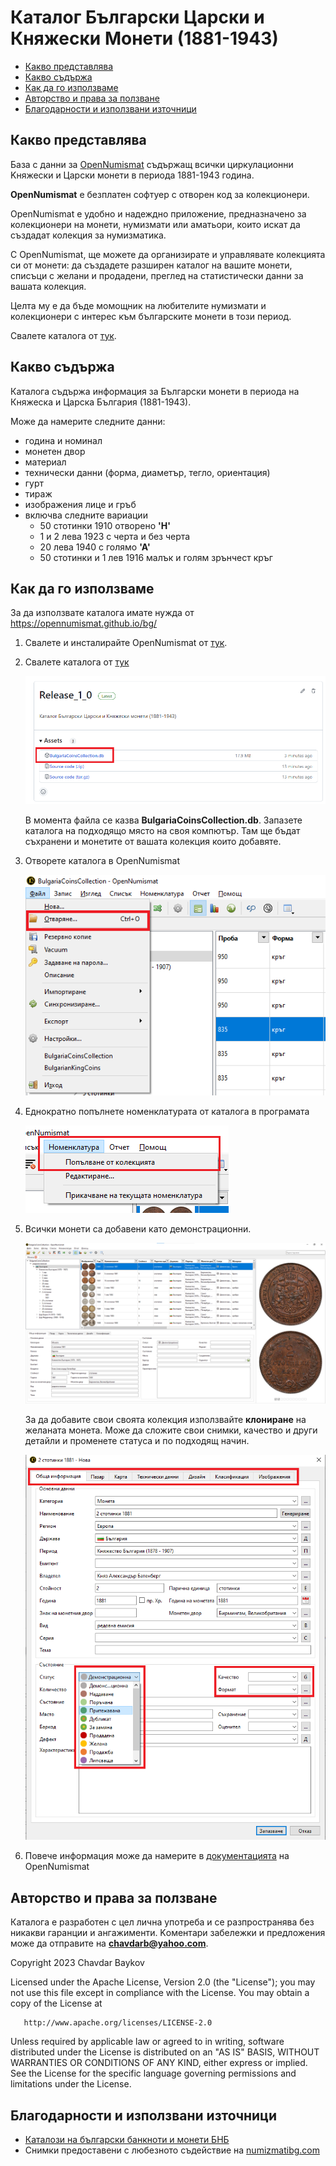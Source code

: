 # Каталог Български Царски и Княжески Монети (1881-1943)

* [Какво представлява](#chapter1)
* [Какво съдържа](#chapter2)
* [Как да го използваме](#chapter3)
* [Авторство и права за ползване](#chapter4)
* [Благодарности и използвани източници](#chapter5)


## <a id="chapter1" name="chapter1"></a> Какво представлява

База с данни за [OpenNumismat](https://opennumismat.github.io/bg/) съдържащ всички циркулационни Kняжески и Царски монети в периода 1881-1943 година.

**OpenNumismat** е безплатен софтуер с отворен код за колекционери.

OpenNumismat е удобно и надеждно приложение, предназначено за колекционери на монети, нумизмати или аматьори, които искат да създадат колекция за нумизматика.

С OpenNumismat, ще можете да организирате и управлявате колекцията си от монети: да създадете разширен каталог на вашите монети, списъци с желани и продадени, преглед на статистически данни за вашата колекция.

Целта му е да бъде момощник на любителите нумизмати и колекционери с интерес към българските монети в този период.

Свалете каталога от [тук](https://github.com/chavdarb/BulgarianCoinsCatalog/releases/download/1.0/BulgariaCoinsCollection.db).

## <a id="chapter2" name="chapter2"></a> Какво съдържа

Каталога съдържа информация за Български монети в периода на Княжеска и Царска България (1881-1943).

Може да намерите следните данни:

* година и номинал
* монетен двор
* материал
* технически данни (форма, диаметър, тегло, ориентация)
* гурт
* тираж
* изображения лице и гръб
* включва следните вариации
	* 50 стотинки 1910 отворено **'Н'**
	* 1 и 2 лева 1923 с черта и без черта
	* 20 лева 1940 с голямо **'А'**
	* 50 стотинки и 1 лев 1916 малък и голям зрънчест кръг	


## <a id="chapter3" name="chapter3"></a> Как да го използваме

За да използвате каталога имате нужда от https://opennumismat.github.io/bg/

1. Свалете и инсталирайте OpenNumismat от [тук](https://opennumismat.github.io/bg/open-numismat/#download).
2. Свалете каталога от [тук](https://github.com/chavdarb/BulgarianCoinsCatalog/releases/download/1.0/BulgariaCoinsCollection.db)

	![releases page](./assets/images/download_page.png)
	
	В момента файла се казва **BulgariaCoinsCollection.db**. 
	Запазете каталога на подходящо място на своя компютър. Там ще бъдат съхранени и монетите от вашата колекция които добавяте.	

3. Отворете каталога в OpenNumismat

	![open file](./assets/images/open_file.png)
	
4. Еднократно попълнете номенклатурата от каталога в програмата

	![master data](./assets/images/master_data.png)
	
5. Всички монети са добавени като демонстрационни. 

	![screenshot](./assets/images/open_numismat.png)

	За да добавите свои своята колекция използвайте **клониране** на желаната монета.
	Може да сложите свои снимки, качество и други детайли и променете статуса и по подходящ начин.
	
	![screenshot](./assets/images/new_coin.png)
	
6. Повече информация може да намерите в [документацията](https://opennumismat.github.io/bg/open-numismat/manual.html) на OpenNumismat

##  <a id="chapter4" name="chapter4"></a> Авторство и права за ползване

   Каталога е разработен с цел лична употреба и се разпространява без никакви гаранции и ангажименти.
   Kоментари забележки и предложения може да отправите на **chavdarb@yahoo.com**.
   
   
   Copyright 2023 Chavdar Baykov

   Licensed under the Apache License, Version 2.0 (the "License");
   you may not use this file except in compliance with the License.
   You may obtain a copy of the License at

       http://www.apache.org/licenses/LICENSE-2.0

   Unless required by applicable law or agreed to in writing, software
   distributed under the License is distributed on an "AS IS" BASIS,
   WITHOUT WARRANTIES OR CONDITIONS OF ANY KIND, either express or implied.
   See the License for the specific language governing permissions and
   limitations under the License.      

## <a id="chapter5" name="chapter5"></a>  Благодарности и използвани източници

* [Каталози на български банкноти и монети БНБ](https://www.bnb.bg/ResearchAndPublications/PubNonPeriodical/PubNPCatalogues/index.htm)
* Снимки предоставени с любезното съдействие на [numizmatibg.com](https://numizmatibg.com/)

